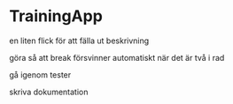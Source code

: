 # TrainingApp




en liten flick för att fälla ut beskrivning

göra så att break försvinner automatiskt när det är två i rad


gå igenom tester

skriva dokumentation
